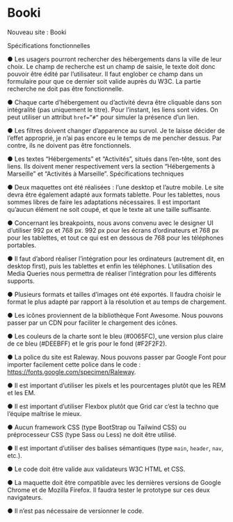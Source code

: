 # Booki
Nouveau site : Booki

Spécifications fonctionnelles

● Les usagers pourront rechercher des hébergements dans la ville de
leur choix. Le champ de recherche est un champ de saisie, le texte
doit donc pouvoir être édité par l’utilisateur. Il faut englober ce
champ dans un formulaire pour que ce dernier soit valide auprès du
W3C. La partie recherche ne doit pas être fonctionnelle.

● Chaque carte d’hébergement ou d’activité devra être cliquable dans
son intégralité (pas uniquement le titre). Pour l’instant, les liens sont
vides. On peut utiliser un attribut `href=”#”` pour simuler la
présence d’un lien.

● Les filtres doivent changer d’apparence au survol. Je te laisse décider
de l’effet approprié, je n’ai pas encore eu le temps de me pencher
dessus. Par contre, ils ne doivent pas être fonctionnels.

● Les textes “Hébergements” et “Activités”, situés dans l’en-tête, sont
des liens. Ils doivent mener respectivement vers la section
“Hébergements à Marseille” et “Activités à Marseille”.
Spécifications techniques

● Deux maquettes ont été réalisées : l’une desktop et l’autre mobile. Le
site devra être également adapté aux formats tablette. Pour les
tablettes, nous sommes libres de faire les adaptations nécessaires. Il
est important qu’aucun élément ne soit coupé, et que le texte ait
une taille suffisante.

● Concernant les breakpoints, nous avons convenu avec le designer UI
d’utiliser 992 px et 768 px.
992 px pour les écrans d’ordinateurs et 768 px pour les tablettes, et
tout ce qui est en dessous de 768 pour les téléphones portables.

● Il faut d’abord réaliser l’intégration pour les ordinateurs (autrement
dit, en desktop first), puis les tablettes et enfin les téléphones.
L’utilisation des Media Queries nous permettra de réaliser
l’intégration pour les différents supports.

● Plusieurs formats et tailles d’images ont été exportés. Il faudra choisir
le format le plus adapté par rapport à la résolution et au temps de
chargement.

● Les icônes proviennent de la bibliothèque Font Awesome. Nous
pouvons passer par un CDN pour faciliter le chargement des icônes.

● Les couleurs de la charte sont le bleu (#0065FC), une version plus
claire de ce bleu (#DEEBFF) et le gris pour le fond (#F2F2F2).

● La police du site est Raleway. Nous pouvons passer par Google Font
pour importer facilement cette police dans le code :
https://fonts.google.com/specimen/Raleway.

● Il est important d’utiliser les pixels et les pourcentages plutôt que les
REM et les EM.

● Il est important d’utiliser Flexbox plutôt que Grid car c’est la techno
que l’équipe maîtrise le mieux.

● Aucun framework CSS (type BootStrap ou Tailwind CSS) ou
préprocesseur CSS (type Sass ou Less) ne doit être utilisé.

● Il est important d’utiliser des balises sémantiques (type `main`,
`header`, `nav`, etc.).

● Le code doit être valide aux validateurs W3C HTML et CSS.

● La maquette doit être compatible avec les dernières versions de
Google Chrome et de Mozilla Firefox. Il faudra tester le prototype sur
ces deux navigateurs.

● Il n’est pas nécessaire de versionner le code.
